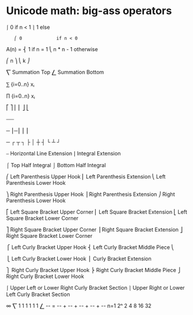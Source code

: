 # Unicode math: big-ass operators

⎰ 0     if n < 1
⎱ 1     else

       ⎛ 0             if n < 0
A(n) = ⎨ 1             if n = 1
       ⎝ n * n - 1     otherwise

⎛ n ⎞
⎝ k ⎠

⎲ Summation Top
⎳ Summation Bottom

⅀ {i=0..n} xᵢ

∏ {i=0..n} xᵢ


⎡ ⎤
⎜ ⎜
⎦ ⎣


 ⎯⎯⎯

  ─
⎮─⎮
⎮ ⎮



─  ┌ ┬ ┐  ├ │ ┼ ┤  └ ┴ ┘




⎯ Horizontal Line Extension
⎮ Integral Extension

⌠ Top Half Integral
⌡ Bottom Half Integral

⎛ Left Parenthesis Upper Hook
⎜ Left Parenthesis Extension
⎝ Left Parenthesis Lower Hook

⎞ Right Parenthesis Upper Hook
⎟ Right Parenthesis Extension
⎠ Right Parenthesis Lower Hook

⎡ Left Square Bracket Upper Corner
⎢ Left Square Bracket Extension
⎣ Left Square Bracket Lower Corner

⎤ Right Square Bracket Upper Corner
⎥ Right Square Bracket Extension
⎦ Right Square Bracket Lower Corner

⎧ Left Curly Bracket Upper Hook
⎨ Left Curly Bracket Middle Piece
⎝

⎩ Left Curly Bracket Lower Hook
⎪ Curly Bracket Extension

⎫ Right Curly Bracket Upper Hook
⎬ Right Curly Bracket Middle Piece
⎭ Right Curly Bracket Lower Hook


⎰ Upper Left or Lower Right Curly Bracket Section
⎱ Upper Right or Lower Left Curly Bracket Section


∞
⎲   1          1    1    1   1    1
⎳  --       = -- + -- + -- + -- + --
n=1  2ⁿ         2    4    8   16   32
